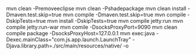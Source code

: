 mvn clean -Premoveeclipse 
mvn clean -Pshadepackage 
mvn clean install -Dmaven.test.skip=true 
mvn compile -Dmaven.test.skip=true 
mvn compile -DskipTests=true 
mvn install -DskipTests=true 
mvn compile jetty:run 
mvn compile jetty:run-war 
mvn comile -DsocksProxyPort=9090 mvn clean compile package -DsocksProxyHost=127.0.0.1 
mvn exec:java -Dexec.mainClass="com.js.app.launch.LaunchTray" -Djava.library.path=./src/main/resources/native/ -o  
